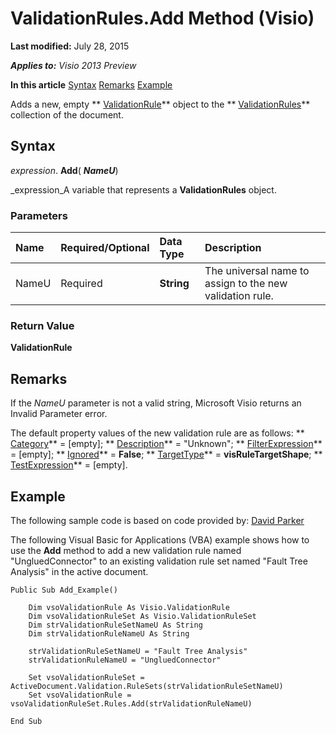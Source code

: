 
# ValidationRules.Add Method (Visio)

 **Last modified:** July 28, 2015

 _**Applies to:** Visio 2013 Preview_

 **In this article**
 [Syntax](#sectionSection0)
 [Remarks](#sectionSection1)
 [Example](#sectionSection2)


Adds a new, empty  ** [ValidationRule](c9efb9b4-10b0-b6aa-cc78-2a01fd3e8357.md)** object to the ** [ValidationRules](e7a1a5c6-02a7-2dc2-7a73-cc84821e077e.md)** collection of the document.

## Syntax
<a name="sectionSection0"> </a>

 _expression_. **Add**( **_NameU_**)

 _expression_A variable that represents a  **ValidationRules** object.


### Parameters



|**Name**|**Required/Optional**|**Data Type**|**Description**|
|:-----|:-----|:-----|:-----|
|NameU|Required| **String**|The universal name to assign to the new validation rule.|

### Return Value

 **ValidationRule**


## Remarks
<a name="sectionSection1"> </a>

If the  _NameU_ parameter is not a valid string, Microsoft Visio returns an Invalid Parameter error.

The default property values of the new validation rule are as follows:  ** [Category](2ceb2edc-26a0-7fe4-ba48-a07f6e922af1.md)** = [empty]; ** [Description](111e41fd-f6ea-c33e-a4f3-18d609e16ad1.md)** = "Unknown"; ** [FilterExpression](bbca9cf8-ad34-062b-eaf5-b30a943db1b1.md)** = [empty]; ** [Ignored](e99a629b-f3de-fbd0-82d9-e821d18500c3.md)** = **False**;  ** [TargetType](818e47b6-7832-e9a3-9e29-34bd50d466b4.md)** = **visRuleTargetShape**;  ** [TestExpression](0d780351-ca46-e896-c6a4-5ae899427ae0.md)** = [empty].


## Example
<a name="sectionSection2"> </a>

The following sample code is based on code provided by:  [David Parker](http://www.bvisual.net)

The following Visual Basic for Applications (VBA) example shows how to use the  **Add** method to add a new validation rule named "UngluedConnector" to an existing validation rule set named "Fault Tree Analysis" in the active document.




```
Public Sub Add_Example()

    Dim vsoValidationRule As Visio.ValidationRule
    Dim vsoValidationRuleSet As Visio.ValidationRuleSet
    Dim strValidationRuleSetNameU As String
    Dim strValidationRuleNameU As String
    
    strValidationRuleSetNameU = "Fault Tree Analysis"
    strValidationRuleNameU = "UngluedConnector"
    
    Set vsoValidationRuleSet = ActiveDocument.Validation.RuleSets(strValidationRuleSetNameU)
    Set vsoValidationRule = vsoValidationRuleSet.Rules.Add(strValidationRuleNameU)

End Sub
```

